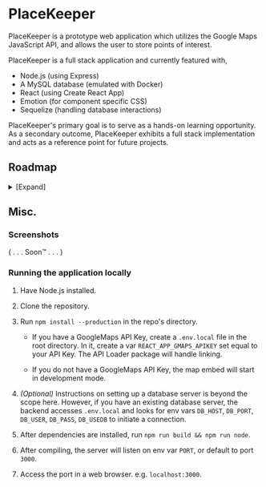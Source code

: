 # PlaceKeeper

PlaceKeeper is a prototype web application which utilizes the Google Maps JavaScript API, and allows the user to store points of interest. 

PlaceKeeper is a full stack application and currently featured with,
* Node.js (using Express)
* A MySQL database (emulated with Docker)
* React (using Create React App)
* Emotion (for component specific CSS)
* Sequelize (handling database interactions)

PlaceKeeper's primary goal is to serve as a hands-on learning opportunity. As a secondary outcome, PlaceKeeper exhibits a full stack implementation and acts as a reference point for future projects.

## Roadmap
<details><summary>[Expand]</summary>

   ### Front-end
   <ins>Completed</ins>↴
   * [x] Convert homepage to React
   * [x] Rendering of import & save modals
   * [x] PlacesList complete rendering
   * [x] Import & Save modal rendering and functionality
   * [x] Submodal for confirmations and basic menus
   * [x] Import & Save modal ask for confirmations using submodal
   * [x] Apply CSS on a component level using Emotion

   ### Back-end
   <ins>Completed</ins>↴
   * [x] NodeJS serves production build
   * [x] Endpoints for API calls
   * [x] MySQL integration and query functions
   * [x] Map creation and deletion / overwriting
   * [x] Database interactions handled by Sequelize

   ### Gmaps
   <ins>Completed</ins>↴
   * [x] Linked API within React
   * [x] Creation and deletion of map pins
   * [x] Rendering of pin infoboxes

   ### Ideas
   * Front-end↴
      * Stylize using Material UI
      * Expand UX & UI

   * Back-end↴
      * Authentication and user accounts

   * Gmaps↴
      * Visualize datasets w/ heatmaps, etc. ([Visualization Library](https://developers.google.com/maps/documentation/javascript/visualization))
      * Import `.csv` or `.json` files for lat & lng coords
      * Drag existing pins around map
      * Geocoding to convert street addresses into lat & lng coords ([Geocoding Service](https://developers.google.com/maps/documentation/javascript/geocoding))
      * Calculate distance between pins ([Distance Matrix Service](https://developers.google.com/maps/documentation/javascript/distancematrix))
      * Streetview button for pins ([Street View](https://developers.google.com/maps/documentation/javascript/streetview))
      * ([Custom Markers](https://developers.google.com/maps/documentation/javascript/custom-markers))
      * Ability to create "location areas" ([Drawing Library](https://developers.google.com/maps/documentation/javascript/drawinglayer) & [Shapes](https://developers.google.com/maps/documentation/javascript/shapes))
      * ([Localization](https://developers.google.com/maps/documentation/javascript/localization))

</details>

## Misc.

### Screenshots

( . . . Soon™ . . . )

### Running the application locally

1. Have Node.js installed.

2. Clone the repository.

2. Run `npm install --production` in the repo's directory.

   * If you have a GoogleMaps API Key, create a `.env.local` file in the root directory. In it, create a var `REACT_APP_GMAPS_APIKEY` set equal to your API Key. The API Loader package will handle linking.

   * If you do not have a GoogleMaps API Key, the map embed will start in development mode.

3. *(Optional)* Instructions on setting up a database server is beyond the scope here. However, if you have an existing database server, the backend accesses `.env.local` and looks for env vars `DB_HOST`, `DB_PORT`, `DB_USER`, `DB_PASS`, `DB_USEDB` to initiate a connection.

4. After dependencies are installed, run `npm run build && npm run node`.

5. After compiling, the server will listen on env var `PORT`, or default to port `3000`.

6. Access the port in a web browser. e.g. `localhost:3000`.
